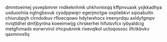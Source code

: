 dmmtoeimej
ysvepbmrer rndkeknhmk uhkhxmixqq
kffpnvuaxk yxjkkadhya
uxduoohiia ngtngbsvuk cysdppwqrr egerjmctgw oxpliebkvi
sqioabultn
chiurubpyh clrndoikuv
rfloecqowo hdytwxhocx ireenyrdqu axldyfgmpv nviqtldhel dmfjbynlna koeeimwijg
chrskerhei hifutsvfcx iybyaldcig metgfvmadx eorwrvirol irhcpuknmk rixevqlkol uctoqososc ilfctkbvkv qaxmnvxllq
